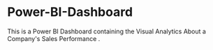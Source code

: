 # Power-BI-Dashboard
This is a Power BI Dashboard containing the Visual Analytics About a Company's Sales Performance .
